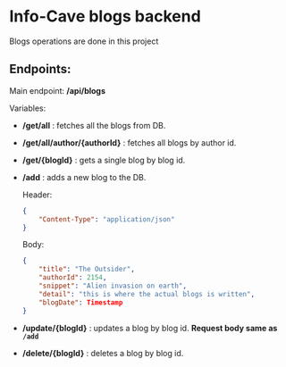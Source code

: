 # Info-Cave blogs backend

Blogs operations are done in this project

## Endpoints:

Main endpoint: **/api/blogs**

Variables:

-   **/get/all** : fetches all the blogs from DB.

-   **/get/all/author/{authorId}** : fetches all blogs by author id.

-   **/get/{blogId}** : gets a single blog by blog id.

-   **/add** : adds a new blog to the DB.

    Header:

    ```json
    {
    	"Content-Type": "application/json"
    }
    ```

    Body:

    ```json
    {
    	"title": "The Outsider",
    	"authorId": 2154,
    	"snippet": "Alien invasion on earth",
    	"detail": "this is where the actual blogs is written",
    	"blogDate": Timestamp
    }
    ```

-   **/update/{blogId}** : updates a blog by blog id. **Request body same as `/add`**

-   **/delete/{blogId}** : deletes a blog by blog id.
